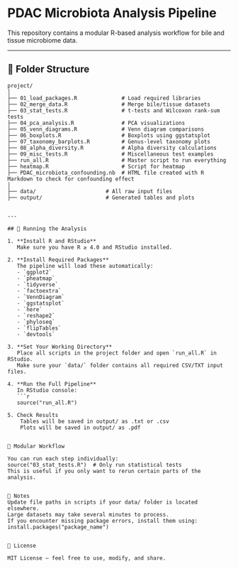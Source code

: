 # PDAC Microbiota Analysis Pipeline

This repository contains a modular R-based analysis workflow for bile and tissue microbiome data.

---

## 📂 Folder Structure

```text
project/
│
├── 01_load_packages.R              # Load required libraries
├── 02_merge_data.R                 # Merge bile/tissue datasets
├── 03_stat_tests.R                 # t-tests and Wilcoxon rank-sum tests
├── 04_pca_analysis.R               # PCA visualizations
├── 05_venn_diagrams.R              # Venn diagram comparisons
├── 06_boxplots.R                   # Boxplots using ggstatsplot
├── 07_taxonomy_barplots.R          # Genus-level taxonomy plots
├── 08_alpha_diversity.R            # Alpha diversity calculations
├── 09_misc_tests.R                 # Miscellaneous test examples
├── run_all.R                       # Master script to run everything
├── heatmap.R                       # Script for heatmap
├── PDAC_microbiota_confounding.nb  # HTML file created with R Markdown to check for confounding effect
│
├── data/                      # All raw input files
├── output/                    # Generated tables and plots


---

## 🚀 Running the Analysis

1. **Install R and RStudio**  
   Make sure you have R ≥ 4.0 and RStudio installed.

2. **Install Required Packages**  
   The pipeline will load these automatically:
   - `ggplot2`
   - `pheatmap`
   - `tidyverse`
   - `factoextra`
   - `VennDiagram`
   - `ggstatsplot`
   - `here`
   - `reshape2`
   - `phyloseq`
   - `flipTables`
   - `devtools`

3. **Set Your Working Directory**  
   Place all scripts in the project folder and open `run_all.R` in RStudio.  
   Make sure your `data/` folder contains all required CSV/TXT input files.

4. **Run the Full Pipeline**  
   In RStudio console:
   ```r
   source("run_all.R")
   
5. Check Results
    Tables will be saved in output/ as .txt or .csv
    Plots will be saved in output/ as .pdf
    

🧩 Modular Workflow

You can run each step individually:
source("03_stat_tests.R")  # Only run statistical tests
This is useful if you only want to rerun certain parts of the analysis.


📌 Notes
Update file paths in scripts if your data/ folder is located elsewhere.
Large datasets may take several minutes to process.
If you encounter missing package errors, install them using:
install.packages("package_name")


📜 License

MIT License – feel free to use, modify, and share.